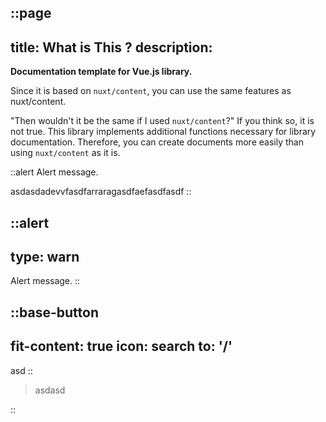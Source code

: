 ::page
---
title: What is This ?
description: 
---
**Documentation template for Vue.js library.**

Since it is based on `nuxt/content`, you can use the same features as nuxt/content.

"Then wouldn't it be the same if I used `nuxt/content`?" If you think so, it is not true.
This library implements additional functions necessary for library documentation. Therefore, you can create documents more easily than using `nuxt/content` as it is.

::alert
Alert message.

asdasdadevvfasdfarraragasdfaefasdfasdf
::

::alert
---
type: warn
---
Alert message.
::

::base-button
---
fit-content: true
icon: search
to: '/'
---
asd
::

> asdasd

::